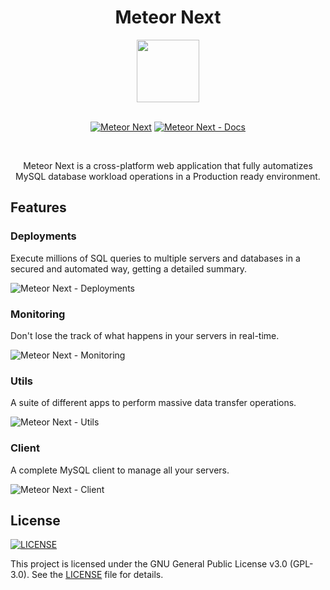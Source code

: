 <div align=center>

# Meteor Next

<img width=100 src=https://www.meteornext.io/assets/logo.png>

<br>
<br>

[![Meteor Next](https://img.shields.io/badge/Website-736e9b?style=for-the-badge)](https://www.meteornext.io)
[![Meteor Next - Docs](https://img.shields.io/badge/Usage-2478b5?style=for-the-badge)](https://docs.meteornext.io)

<br>

Meteor Next is a cross-platform web application that fully automatizes MySQL database workload operations in a Production ready environment.

</div>

## Features

### Deployments

Execute millions of SQL queries to multiple servers and databases in a secured and automated way, getting a detailed summary.

![Meteor Next - Deployments](https://docs.meteornext.io/assets/execution-87e3aacf.png)

### Monitoring

Don't lose the track of what happens in your servers in real-time.

![Meteor Next - Monitoring](https://docs.meteornext.io/assets/monitoring-5384772d.png)

### Utils

A suite of different apps to perform massive data transfer operations.

![Meteor Next - Utils](https://docs.meteornext.io/assets/utils-exports-full-information-7262ef00.png)

### Client

A complete MySQL client to manage all your servers.

![Meteor Next - Client](https://docs.meteornext.io/assets/client-3b1cab91.png)

## License

[![LICENSE](https://img.shields.io/badge/License-GPLv3-blue.svg?style=for-the-badge)](LICENSE)

This project is licensed under the GNU General Public License v3.0 (GPL-3.0). See the [LICENSE](LICENSE) file for details.
